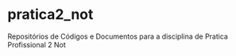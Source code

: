 # pratica2_not
Repositórios de Códigos e Documentos para a disciplina de Pratica Profissional 2 Not
